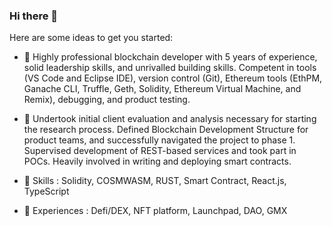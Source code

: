 ### Hi there 👋

Here are some ideas to get you started:

- 🌱 Highly professional blockchain developer with 5 years of experience, solid leadership skills, and unrivalled building skills. Competent in tools (VS Code and Eclipse IDE), version control (Git), Ethereum tools (EthPM, Ganache CLI, Truffle, Geth, Solidity, Ethereum Virtual Machine, and Remix), debugging, and product testing.

- 🌱 Undertook initial client evaluation and analysis necessary for starting the research process. Defined Blockchain Development Structure for product teams, and successfully navigated the project to phase 1. Supervised development of REST-based services and took part in POCs. Heavily involved in writing and deploying smart contracts.

- 👯 Skills : Solidity, COSMWASM, RUST, Smart Contract, React.js, TypeScript
- 👯 Experiences : Defi/DEX, NFT platform, Launchpad, DAO, GMX
